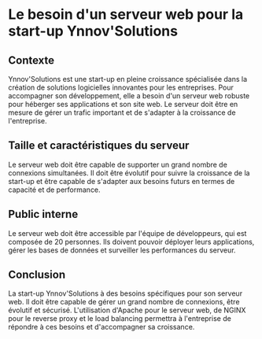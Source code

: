 
# Le besoin d'un serveur web pour la start-up Ynnov'Solutions


## Contexte

Ynnov'Solutions est une start-up en pleine croissance spécialisée dans la création de solutions logicielles innovantes pour les entreprises. Pour accompagner son développement, elle a besoin d'un serveur web robuste pour héberger ses applications et son site web. Le serveur doit être en mesure de gérer un trafic important et de s'adapter à la croissance de l'entreprise.


## Taille et caractéristiques du serveur

Le serveur web doit être capable de supporter un grand nombre de connexions simultanées. Il doit être évolutif pour suivre la croissance de la start-up et être capable de s'adapter aux besoins futurs en termes de capacité et de performance.


## Public interne

Le serveur web doit être accessible par l'équipe de développeurs, qui est composée de 20 personnes. Ils doivent pouvoir déployer leurs applications, gérer les bases de données et surveiller les performances du serveur.


## Conclusion

La start-up Ynnov'Solutions à des besoins spécifiques pour son serveur web. Il doit être capable de gérer un grand nombre de connexions, être évolutif et sécurisé. L'utilisation d'Apache pour le serveur web, de NGINX pour le reverse proxy et le load balancing permettra à l'entreprise de répondre à ces besoins et d'accompagner sa croissance.



